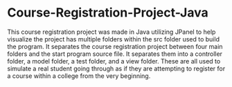 # Course-Registration-Project-Java
This course registration project was made in Java utilizing JPanel to help visualize the project has multiple folders within the src folder used to build the program. It separates the course registration project between four main folders and the start program source file. It separates them into a controller folder, a model folder, a test folder, and a view folder. These are all used to simulate a real student going through as if they are attempting to register for a course within a college from the very beginning. 
